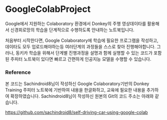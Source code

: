 # GoogleColabProject

Google에서 지원하는 Colaboratory 환경에서 Donkey의 주행 영상데이타를 활용해서 신경회로망의 학습을 단계적으로 수행하도록 안내하는 노트북입니다.

처음부터 시작한다면, Google Colaboratory에 학습에 필요한 프로그램을 작성하고, 데이타도 모두 업로드해야하는등 여러단계의 과정들을 스스로 찾아 진행해야합니다. 그러나, 동키카 학습을 위해서 단계별 진행과정을 설명과 함께 실행할 수 있는 코드가 포함된 주피터 노트북이 있다면 빠르고 간편하게 인공지능 모델을 수행할 수 있습니다.


### Reference

본 코드는 Sachindroid8님이 작성하신 Google Colaboratory기반의 Donkey Training 주피터 노트북에 기반하여 내용을 한글화하고, 교육에 필요한 내용을 추가하여 확장하였습니다. Sachindroid8님이 작성하신 원본의 Git의 코드 주소는 아래와 같습니다.

https://github.com/sachindroid8/self-driving-car-using-google-colab
